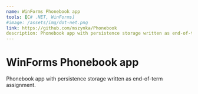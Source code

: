 ```yaml
---
name: WinForms Phonebook app
tools: [C# .NET, WinForms]
#image: /assets/img/dot-net.png
link: https://github.com/mszynka/Phonebook
description: Phonebook app with persistence storage written as end-of-term assignment.
---
```


# WinForms Phonebook app

Phonebook app with persistence storage written as end-of-term assignment.
